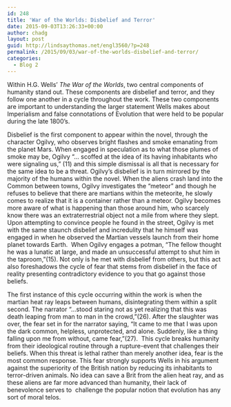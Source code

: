 ```yaml
---
id: 248
title: 'War of the Worlds: Disbelief and Terror'
date: 2015-09-03T13:26:33+00:00
author: chadg
layout: post
guid: http://lindsaythomas.net/engl3560/?p=248
permalink: /2015/09/03/war-of-the-worlds-disbelief-and-terror/
categories:
  - Blog 2
---
```

Within H.G. Wells&#8217; _The War of the Worlds_, two central components of humanity stand out. These components are disbelief and terror, and they follow one another in a cycle throughout the work. These two components are important to understanding the larger statement Wells makes about Imperialism and false connotations of Evolution that were held to be popular during the late 1800&#8217;s.

Disbelief is the first component to appear within the novel, through the character Ogilvy, who observes bright flashes and smoke emanating from the planet Mars. When engaged in speculation as to what those plumes of smoke may be, Ogilvy &#8220;&#8230; scoffed at the idea of its having inhabitants who were signaling us,&#8221; (11) and this simple dismissal is all that is necessary for the same idea to be a threat. Ogilvy&#8217;s disbelief is in turn mirrored by the majority of the humans within the novel. When the aliens crash land into the Common between towns, Ogilvy investigates the &#8220;meteor&#8221; and though he refuses to believe that there are martians within the meteorite, he slowly comes to realize that it is a container rather than a meteor. Ogilvy becomes more aware of what is happening than those around him, who scarcely know there was an extraterrestrial object not a mile from where they slept. Upon attempting to convince people he found in the street, Ogilvy is met with the same staunch disbelief and incredulity that he himself was engaged in when he observed the Martian vessels launch from their home planet towards Earth.  When Ogilvy engages a potman, &#8220;The fellow thought he was a lunatic at large, and made an unsuccessful attempt to shut him in the taproom,&#8221;(15). Not only is he met with disbelief from others, but this act also foreshadows the cycle of fear that stems from disbelief in the face of reality presenting contradictory evidence to you that go against those beliefs.

The first instance of this cycle occurring within the work is when the martian heat ray leaps between humans, disintegrating them within a split second. The narrator &#8220;&#8230;stood staring not as yet realizing that this was death leaping from man to man in the crowd,&#8221;(26). After the slaughter was over, the fear set in for the narrator saying, &#8220;It came to me that I was upon the dark common, helpless, unprotected, and alone. Suddenly, like a thing falling upon me from without, came fear,&#8221;(27).  This cycle breaks humanity from their ideological routine through a rupture-event that challenges their beliefs. When this threat is lethal rather than merely another idea, fear is the most common response. This fear strongly supports Wells in his argument against the superiority of the British nation by reducing its inhabitants to terror-driven animals. No idea can save a Brit from the alien heat ray, and as these aliens are far more advanced than humanity, their lack of benevolence serves to  challenge the popular notion that evolution has any sort of moral telos.